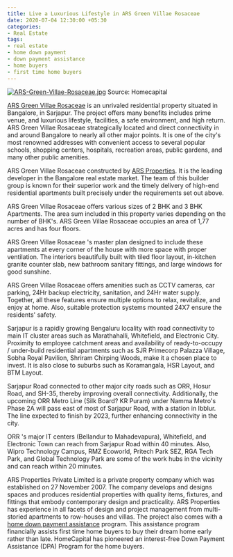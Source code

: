 ```yaml
---
title: Live a Luxurious Lifestyle in ARS Green Villae Rosaceae
date: 2020-07-04 12:30:00 +05:30
categories:
- Real Estate
tags:
- real estate
- home down payment
- down payment assistance
- home buyers
- first time home buyers
---
```


[![ARS-Green-Villae-Rosaceae.jpg](/uploads/ARS-Green-Villae-Rosaceae.jpg)](https://homecapital.in/property/435/ars-green-villae-rosaceae-2-bhk)
Source: Homecapital

[ARS Green Villae Rosaceae](https://homecapital.in/property/435/ars-green-villae-rosaceae-2-bhk) is an unrivaled residential property situated in Bangalore, in Sarjapur. The project offers many benefits includes prime venue, and luxurious lifestyle, facilities, a safe environment, and high return. ARS Green Villae Rosaceae strategically located and direct connectivity in and around Bangalore to nearly all other major points. It is one of the city's most renowned addresses with convenient access to several popular schools, shopping centers, hospitals, recreation areas, public gardens, and many other public amenities.

ARS Green Villae Rosaceae constructed by [ARS Properties](https://homecapital.in/offering/developer/ars-properties). It is the leading developer in the Bangalore real estate market. The team of this builder group is known for their superior work and the timely delivery of high-end residential apartments built precisely under the requirements set out above. 

ARS Green Villae Rosaceae offers various sizes of 2 BHK and 3 BHK Apartments. The area sum included in this property varies depending on the number of BHK's. ARS Green Villae Rosaceae occupies an area of 1,77 acres and has four floors.

ARS Green Villae Rosaceae 's master plan designed to include these apartments at every corner of the house with more space with proper ventilation. The interiors beautifully built with tiled floor layout, in-kitchen granite counter slab, new bathroom sanitary fittings, and large windows for good sunshine. 

ARS Green Villae Rosaceae offers amenities such as CCTV cameras, car parking, 24Hr backup electricity, sanitation, and 24Hr water supply. Together, all these features ensure multiple options to relax, revitalize, and enjoy at home. Also, suitable protection systems mounted 24X7 ensure the residents' safety.

Sarjapur is a rapidly growing Bengaluru locality with road connectivity to main IT cluster areas such as Marathahalli, Whitefield, and Electronic City. Proximity to employee catchment areas and availability of ready-to-occupy / under-build residential apartments such as SJR Primecorp Palazza Village, Sobha Royal Pavilion, Shriram Chirping Woods, make it a chosen place to invest. It is also close to suburbs such as Koramangala, HSR Layout, and BTM Layout.

Sarjapur Road connected to other major city roads such as ORR, Hosur Road, and SH-35, thereby improving overall connectivity. Additionally, the upcoming ORR Metro Line (Silk Board? KR Puram) under Namma Metro's Phase 2A will pass east of most of Sarjapur Road, with a station in Ibblur. The line expected to finish by 2023, further enhancing connectivity in the city.

ORR 's major IT centers (Bellandur to Mahadevapura), Whitefield, and Electronic Town can reach from Sarjapur Road within 40 minutes. Also, Wipro Technology Campus, RMZ Ecoworld, Pritech Park SEZ, RGA Tech Park, and Global Technology Park are some of the work hubs in the vicinity and can reach within 20 minutes.

ARS Properties Private Limited is a private property company which was established on 27 November 2007. The company develops and designs spaces and produces residential properties with quality items, fixtures, and fittings that embody contemporary design and practicality. ARS Properties has experience in all facets of design and project management from multi-storied apartments to row-houses and villas. The project also comes with a [home down payment assistance](https://homecapital.in/) program. This assistance program financially assists first time home buyers to buy their dream home early rather than late. HomeCapital has pioneered an interest-free Down Payment Assistance (DPA) Program for the home buyers.
